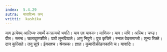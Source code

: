 ```yaml
---
index:  5.4.29
sutra:  यावादिभ्यः कन्
vritti:  kashika 
---
```


याव इत्येवम् आदिभ्यः स्वार्थे कन्प्रत्ययो भवति। याव एव यावकः। माणिकः। याव। मणि। अस्थि। चण्ड। पीत। स्तम्ब। ऋतावुष्णशीते। पशौ लूनवियाते। अणु निपुणे। पुत्र कृत्रिमे। स्नात वेदसमाप्तौ। शून्य रिक्ते। दान कुत्सिते। तनु सूत्रे। ईयसश्च। श्रेयस्कः। ज्ञात। कुमारीक्रीडनकानि च। यावादिः।


